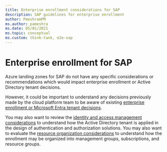 ```yaml
---
title: Enterprise enrollment considerations for SAP
description: SAP guidelines for enterprise enrollment
author: PmeshramPM
ms.author: pameshra
ms.date: 05/01/2021
ms.topic: conceptual
ms.custom: think-tank, e2e-sap
---
```


<!-- docutune:casing "Azure Fence Agent" -->
<!-- docutune:ignore DB -->

# Enterprise enrollment for SAP

Azure landing zones for SAP do not have any specific considerations or recommendations which would impact enterprise enrollment or Active Directory tenant decisions.

However, it could be important to understand any decisions previously made by the cloud platform team to be aware of existing [enterprise enrollment or Microsoft Entra tenant decisions](../../ready/landing-zone/design-area/azure-billing-microsoft-entra-tenant.md).

You may also want to review the [identity and access management considerations](./eslz-identity-and-access-management.md) to understand how the Active Directory tenant is applied in the design of authentication and authorization solutions. You may also want to evaluate the [resource organization considerations](./eslz-resource-organization.md) to understand how the enrollment may be organized into management groups, subscriptions, and resource groups.
